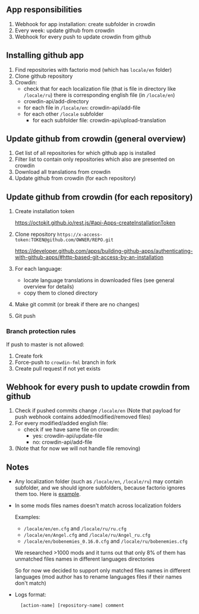## App responsibilities
1. Webhook for app installation: create subfolder in crowdin
1. Every week: update github from crowdin
1. Webhook for every push to update crowdin from github

## Installing github app
1. Find repositories with factorio mod (which has `locale/en` folder)
1. Clone github repository
1. Crowdin:
    * check that for each localization file (that is file in directory like `/locale/ru`) there is corresponding english file (in `/locale/en`)
    * crowdin-api/add-directory
    * for each file in `/locale/en`: crowdin-api/add-file
    * for each other `/locale` subfolder
        * for each subfolder file: crowdin-api/upload-translation 

## Update github from crowdin (general overview)
1. Get list of all repositories for which github app is installed
1. Filter list to contain only repositories which also are presented on crowdin
1. Download all translations from crowdin
1. Update github from crowdin (for each repository)

## Update github from crowdin (for each repository) 
1. Create installation token

    https://octokit.github.io/rest.js/#api-Apps-createInstallationToken

1. Clone repository `https://x-access-token:TOKEN@github.com/OWNER/REPO.git`

    https://developer.github.com/apps/building-github-apps/authenticating-with-github-apps/#http-based-git-access-by-an-installation

1. For each language:
    * locate language translations in downloaded files (see general overview for details)
    * copy them to cloned directory
1. Make git commit (or break if there are no changes)
1. Git push

### Branch protection rules
If push to master is not allowed:
1. Create fork
1. Force-push to `crowdin-fml` branch in fork
1. Create pull request if not yet exists

## Webhook for every push to update crowdin from github
1. Check if pushed commits change `/locale/en` (Note that payload for push webhook contains added/modified/removed files)
1. For every modified/added english file:
    * check if we have same file on crowdin:
        * yes: crowdin-api/update-file
        * no: crowdin-api/add-file
1. (Note that for now we will not handle file removing) 

## Notes
* Any localization folder (such as `/locale/en`, `/locale/ru`) may contain subfolder, and we should ignore subfolders, because factorio ignores them too. Here is [example](https://github.com/Karosieben/boblocale/tree/master/locale/en/old).

* In some mods files names doesn't match across localization folders

    Examples:
    
    * `/locale/en/en.cfg` and `/locale/ru/ru.cfg`
    * `/locale/en/Angel.cfg` and `/locale/ru/Angel_ru.cfg`
    * `/locale/en/bobenemies_0.16.0.cfg` and `/locale/ru/bobenemies.cfg`

    We researched >1000 mods and it turns out that only 8% of them has unmatched files names in different languages directories

    So for now we decided to support only matched files names in different languages (mod author has to rename languages files if their names don't match)

* Logs format:

        [action-name] [repository-name] comment
